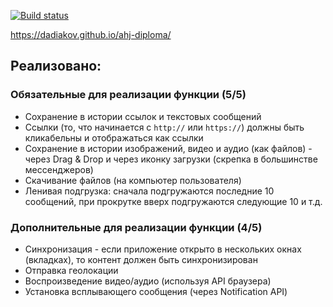 [![Build status](https://ci.appveyor.com/api/projects/status/gtop6e88g8t533l9?svg=true)](https://ci.appveyor.com/project/dadiakov/ahj-diploma)

https://dadiakov.github.io/ahj-diploma/

## Реализовано:

### Обязательные для реализации функции (5/5)

- Сохранение в истории ссылок и текстовых сообщений
- Ссылки (то, что начинается с `http://` или `https://`) должны быть кликабельны и отображаться как ссылки
- Сохранение в истории изображений, видео и аудио (как файлов) - через Drag & Drop и через иконку загрузки (скрепка в большинстве мессенджеров)
- Скачивание файлов (на компьютер пользователя)
- Ленивая подгрузка: сначала подгружаются последние 10 сообщений, при прокрутке вверх подгружаются следующие 10 и т.д.

### Дополнительные для реализации функции (4/5)

- Синхронизация - если приложение открыто в нескольких окнах (вкладках), то контент должен быть синхронизирован
- Отправка геолокации
- Воспроизведение видео/аудио (используя API браузера)
- Установка всплывающего сообщения (через Notification API)
